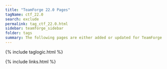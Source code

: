```yaml
---
title: "TeamForge 22.0 Pages"
tagName: ctf_22.0
search: exclude
permalink: tag_ctf_22.0.html
sidebar: teamforge_sidebar
folder: tags
summary: The following pages are either added or updated for TeamForge 22.0. 
---
```


{% include taglogic.html %}

{% include links.html %}
